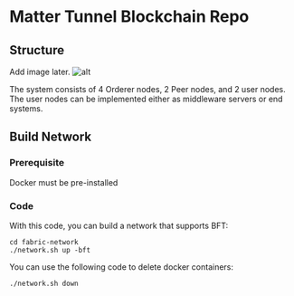 # Matter Tunnel Blockchain Repo

## Structure

Add image later.
![alt](https://)

The system consists of 4 Orderer nodes, 2 Peer nodes, and 2 user nodes. The user nodes can be implemented either as middleware servers or end systems.

## Build Network

### Prerequisite

Docker must be pre-installed

### Code

With this code, you can build a network that supports BFT:

```
cd fabric-network
./network.sh up -bft
```

You can use the following code to delete docker containers:

```
./network.sh down
```
